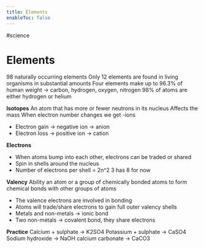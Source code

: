 ```yaml
---
title: Elements
enableToc: false
---
```

#science 
# Elements
98 naturally occurring elements
Only 12 elements are found in living organisms in substantial amounts
Four elements make up to 96.3% of human weight → carbon, hydrogen, oxygen, nitrogen
98% of atoms are either hydrogen or helium

**Isotopes**
An atom that has more or fewer neutrons in its nucleus
Affects the mass
When electron number changes we get -ions
- Electron gain → negative ion → anion
- Electron loss → positive ion → cation

**Electrons**
- When atoms bump into each other, electrons can be traded or shared
- Spin in shells around the nucleus
- Number of electrons per shell = 2n^2
3 has 8 for now

**Valency**
Ability an atom or a group of chemically bonded atoms to form chemical bonds with other groups of atoms
- The valence electrons are involved in bonding
- Atoms will trade/share electrons to gain full outer valency shells
- Metals and non-metals → ionic bond
- Two non-metals → covalent bond, they share electrons

**Practice**
Calcium + sulphate → K2SO4
Potassium + sulphate → CaSO4
Sodium hydroxide → NaOH
calcium carbonate → CaCO3
